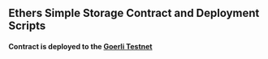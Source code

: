 ## Ethers Simple Storage Contract and Deployment Scripts

#### Contract is deployed to the [Goerli Testnet](https://goerli.etherscan.io/address/0x943c917390bB6EEa3eEb145e2d309a16158075Cb)
